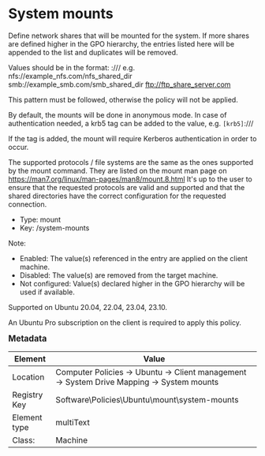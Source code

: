 # System mounts

Define network shares that will be mounted for the system.
If more shares are defined higher in the GPO hierarchy, the entries listed here will be appended to the list and duplicates will be removed.

Values should be in the format: 
    <protocol>://<hostname-or-ip>/<shared-dir>
e.g.
    nfs://example_nfs.com/nfs_shared_dir
    smb://example_smb.com/smb_shared_dir
    ftp://ftp_share_server.com

This pattern must be followed, otherwise the policy will not be applied.

By default, the mounts will be done in anonymous mode. In case of authentication needed, a krb5 tag can be added to the value, e.g.
    `[krb5]`<protocol>://<hostname-or-ip>/<shared-dir>

If the tag is added, the mount will require Kerberos authentication in order to occur.

The supported protocols / file systems are the same as the ones supported by the mount command.
They are listed on the mount man page on https://man7.org/linux/man-pages/man8/mount.8.html
It's up to the user to ensure that the requested protocols are valid and supported and that the shared directories have the correct configuration for the requested connection.


- Type: mount
- Key: /system-mounts

Note: 
 * Enabled: The value(s) referenced in the entry are applied on the client machine.
 * Disabled: The value(s) are removed from the target machine.
 * Not configured: Value(s) declared higher in the GPO hierarchy will be used if available.

Supported on Ubuntu 20.04, 22.04, 23.04, 23.10.

An Ubuntu Pro subscription on the client is required to apply this policy.



<span style="font-size: larger;">**Metadata**</span>

| Element      | Value            |
| ---          | ---              |
| Location     | Computer Policies -> Ubuntu -> Client management -> System Drive Mapping -> System mounts    |
| Registry Key | Software\Policies\Ubuntu\mount\system-mounts         |
| Element type | multiText |
| Class:       | Machine       |
